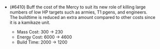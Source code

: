 - (#6410) Buff the cost of the Mercy to suit its new role of killing large numbers of low HP targets such as armies, T1 pgens, and engineers. The buildtime is reduced an extra amount compared to other costs since it is a kamikaze unit.

  - Mass Cost: 300 -> 230
  - Energy Cost: 6000 -> 4600
  - Build Time: 2000 -> 1200
